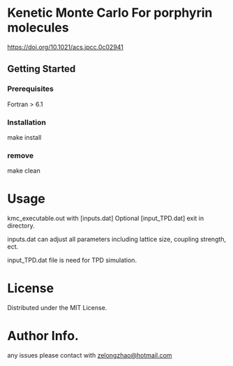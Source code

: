 # Kenetic Monte Carlo For porphyrin molecules

https://doi.org/10.1021/acs.jpcc.0c02941


## Getting Started

### Prerequisites

Fortran > 6.1

### Installation 

make install 

### remove 

make clean

# Usage

kmc_executable.out with [inputs.dat] Optional [input_TPD.dat] exit in directory.

inputs.dat can adjust all parameters including lattice size, coupling strength, ect. 

input_TPD.dat file is need for TPD simulation. 

# License

Distributed under the MIT License. 

# Author Info.

any issues please contact with zelongzhao@hotmail.com